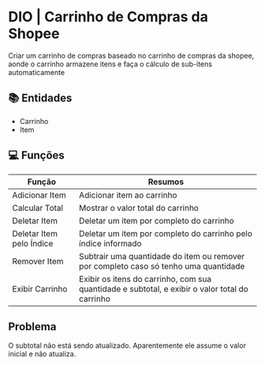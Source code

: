 # DIO | Carrinho de Compras da Shopee 

Criar um carrinho de compras baseado no carrinho de compras da shopee, aonde o carrinho armazene itens e faça o cálculo de sub-itens automaticamente

## 📚 Entidades
- Carrinho
- Item

## 💻 Funções

| Função | Resumos |
| -------| ------- |
| Adicionar Item | Adicionar item ao carrinho|
| Calcular Total | Mostrar o valor total do carrinho|
| Deletar Item | Deletar um item por completo do carrinho|
| Deletar Item pelo Índice | Deletar um item por completo do carrinho pelo índice informado|
| Remover Item | Subtrair uma quantidade do item ou remover por completo caso só tenho uma quantidade|
| Exibir Carrinho | Exibir os itens do carrinho, com sua quantidade e subtotal, e exibir o valor total do carrinho|

## Problema
O subtotal não está sendo atualizado. Aparentemente ele assume o valor inicial e não atualiza.
